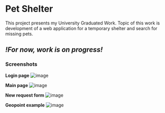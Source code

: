 # Pet Shelter
This project presents my University Graduated Work. Topic of this work is development of a web application for a temporary shelter and search for missing pets. 
## *!For now, work is on progress!*

### Screenshots
**Login page**
![image](https://user-images.githubusercontent.com/55481459/170765660-0a5c51f1-4d6b-480c-861b-9b319c9d8d9f.png)

**Main page**
![image](https://user-images.githubusercontent.com/55481459/170765814-0d6585f3-7f0e-40e3-9d46-9c4f96992e9a.png)

**New request form**
![image](https://user-images.githubusercontent.com/55481459/170765899-01bf7437-5992-45b2-a7cc-fbee54c69f57.png)

**Geopoint example**
![image](https://user-images.githubusercontent.com/55481459/170765987-977415f6-f0e4-47a8-8478-5f294224f171.png)
